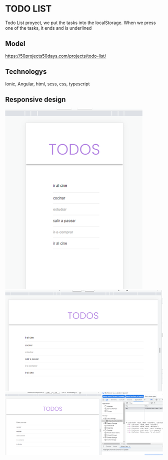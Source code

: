 # TODO LIST

Todo List proyect, we put the tasks into the localStorage. When we press one of the tasks, it ends and is underlined

## Model
https://50projects50days.com/projects/todo-list/

## Technologys
Ionic, Angular, html, scss, css, typescript

## Responsive design
![Alt text](image.png)
![Alt text](image-1.png)
![Alt text](image-2.png)